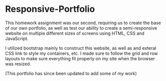 # Responsive-Portfolio

This homework assignment was our second, requiring us to create the base of our own portfolio, as well as test our ability to create a semi-responsive website on multiple different sizes of screens using HTML, CSS and JavaScript.

I utilized bootstrap mainly to construct this website, as well as and exteral CSS link to style my containers, etc. I made sure to follow the grid and row layouts to make sure everything fit properly on my site when the browser was resized.

(This portfolio has since been updated to add some of my work)
